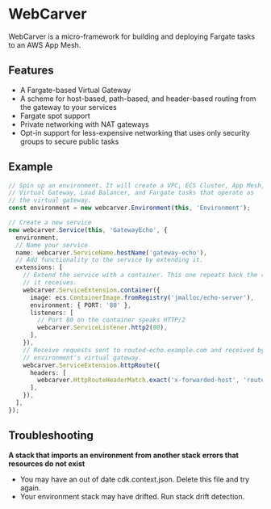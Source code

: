 # WebCarver

WebCarver is a micro-framework for building and deploying Fargate tasks to an AWS App Mesh.

## Features

- A Fargate-based Virtual Gateway
- A scheme for host-based, path-based, and header-based routing from the gateway to your services
- Fargate spot support
- Private networking with NAT gateways
- Opt-in support for less-expensive networking that uses only security groups to secure public tasks

## Example

```ts
// Spin up an environment. It will create a VPC, ECS Cluster, App Mesh,
// Virtual Gateway, Load Balancer, and Fargate tasks that operate as
// the virtual gateway.
const environment = new webcarver.Environment(this, 'Environment');

// Create a new service
new webcarver.Service(this, 'GatewayEcho', {
  environment,
  // Name your service
  name: webcarver.ServiceName.hostName('gateway-echo'),
  // Add functionality to the service by extending it.
  extensions: [
    // Extend the service with a container. This one repeats back the request
    // it receives.
    webcarver.ServiceExtension.container({
      image: ecs.ContainerImage.fromRegistry('jmalloc/echo-server'),
      environment: { PORT: '80' },
      listeners: [
        // Port 80 on the container speaks HTTP/2
        webcarver.ServiceListener.http2(80),
      ],
    }),
    // Receive requests sent to routed-echo.example.com and received by the
    // environment's virtual gateway.
    webcarver.ServiceExtension.httpRoute({
      headers: [
        webcarver.HttpRouteHeaderMatch.exact('x-forwarded-host', 'routed-echo.example.com'),
      ],
    }),
  ],
});
```

## Troubleshooting

**A stack that imports an environment from another stack errors that resources do not exist**

* You may have an out of date cdk.context.json. Delete this file and try again.
* Your environment stack may have drifted. Run stack drift detection.
